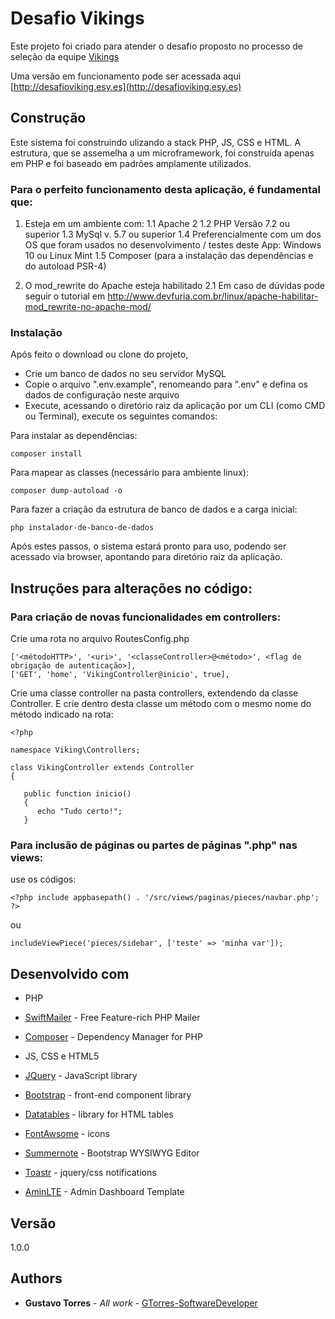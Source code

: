 # Desafio Vikings

Este projeto foi criado para atender o desafio proposto no processo de seleção da equipe [Vikings](https://github.com/p21sistemas/vikings/blob/master/index.md)

Uma versão em funcionamento pode ser acessada aqui [http://desafioviking.esy.es](http://desafioviking.esy.es)

## Construção

Este sistema foi construindo ulizando a stack PHP, JS, CSS e HTML.
A estrutura, que se assemelha a um microframework, foi construída apenas em PHP e foi baseado em padrões amplamente utilizados.

### Para o perfeito funcionamento desta aplicação, é fundamental que:

1. Esteja em um ambiente com:
	1.1 Apache 2
	1.2 PHP Versão 7.2 ou superior
	1.3 MySql v. 5.7 ou superior
	1.4 Preferencialmente com um dos OS que foram usados no desenvolvimento / testes deste App: Windows 10 ou Linux Mint
    1.5 Composer (para a instalação das dependências e do autoload PSR-4)
	
2. O mod_rewrite do Apache esteja habilitado
	2.1 Em caso de dúvidas pode seguir o tutorial em http://www.devfuria.com.br/linux/apache-habilitar-mod_rewrite-no-apache-mod/


### Instalação

Após feito o download ou clone do projeto, 

* Crie um banco de dados no seu servidor MySQL
* Copie o arquivo ".env.example", renomeando para ".env" e defina os dados de configuração neste arquivo
* Execute, acessando o diretório raiz da aplicação por um CLI (como CMD ou Terminal), execute os seguintes comandos:

Para instalar as dependências:

```
composer install
```

Para mapear as classes (necessário para ambiente linux):

```
composer dump-autoload -o
```

Para fazer a criação da estrutura de banco de dados e a carga inicial:
```
php instalador-de-banco-de-dados
```

Após estes passos, o sistema estará pronto para uso, podendo ser acessado via browser, apontando para diretório raiz da aplicação.


## Instruções para alterações no código:

### Para criação de novas funcionalidades em controllers:

Crie uma rota no arquivo RoutesConfig.php

```
['<métodoHTTP>', '<uri>', '<classeController>@<método>', <flag de obrigação de autenticação>],
['GET', 'home', 'VikingController@inicio', true],
```
 Crie uma classe controller na pasta controllers, extendendo da classe Controller. E crie dentro desta classe um método com o mesmo nome do método indicado na rota:

 ```
<?php

namespace Viking\Controllers;

class VikingController extends Controller
{

    public function inicio()
    {
       echo "Tudo certo!";
    }
```

### Para inclusão de páginas ou partes de páginas ".php" nas views:

use os códigos:
```
<?php include appbasepath() . '/src/views/paginas/pieces/navbar.php'; ?>
```
 ou 

```
includeViewPiece('pieces/sidebar', ['teste' => 'minha var']);
```


## Desenvolvido com

* PHP
* [SwiftMailer](https://swiftmailer.symfony.com/) - Free Feature-rich PHP Mailer
* [Composer](https://getcomposer.org/) - Dependency Manager for PHP

* JS, CSS e HTML5
* [JQuery](https://jquery.com/) - JavaScript library
* [Bootstrap](https://getbootstrap.com/) - front-end component library
* [Datatables](https://datatables.net/) - library for HTML tables
* [FontAwsome](https://fontawesome.com/) - icons
* [Summernote](https://summernote.org/) - Bootstrap WYSIWYG Editor
* [Toastr](https://codeseven.github.io/toastr/) - jquery/css notifications
* [AminLTE](https://adminlte.io/) - Admin Dashboard Template


## Versão

1.0.0

## Authors

* **Gustavo Torres** - *All work* - [GTorres-SoftwareDeveloper](http://gustavo-torres.esy.es/)
